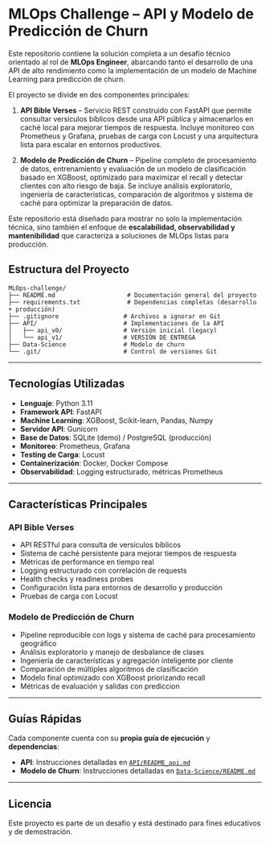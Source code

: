 # MLOps Challenge – API y Modelo de Predicción de Churn

Este repositorio contiene la solución completa a un desafío técnico orientado al rol de **MLOps Engineer**, abarcando tanto el desarrollo de una API de alto rendimiento como la implementación de un modelo de Machine Learning para predicción de churn.

El proyecto se divide en dos componentes principales:

1. **API Bible Verses** – Servicio REST construido con FastAPI que permite consultar versículos bíblicos desde una API pública y almacenarlos en caché local para mejorar tiempos de respuesta. Incluye monitoreo con Prometheus y Grafana, pruebas de carga con Locust y una arquitectura lista para escalar en entornos productivos.

2. **Modelo de Predicción de Churn** – Pipeline completo de procesamiento de datos, entrenamiento y evaluación de un modelo de clasificación basado en XGBoost, optimizado para maximizar el recall y detectar clientes con alto riesgo de baja. Se incluye análisis exploratorio, ingeniería de características, comparación de algoritmos y sistema de caché para optimizar la preparación de datos.


Este repositorio está diseñado para mostrar no solo la implementación técnica, sino también el enfoque de **escalabilidad, observabilidad y mantenibilidad** que caracteriza a soluciones de MLOps listas para producción.


## Estructura del Proyecto

```
MLOps-challenge/
├── README.md                    # Documentación general del proyecto
├── requirements.txt             # Dependencias completas (desarrollo + producción)
├── .gitignore                  # Archivos a ignorar en Git
├── API/                        # Implementaciones de la API
│   ├── api_v0/                 # Versión inicial (legacy)
│   └── api_v1/                 # VERSIÓN DE ENTREGA
├── Data-Science                # Modelo de churn
└── .git/                       # Control de versiones Git
```

---

##  Tecnologías Utilizadas

- **Lenguaje**: Python 3.11
- **Framework API**: FastAPI
- **Machine Learning**: XGBoost, Scikit-learn, Pandas, Numpy
- **Servidor API**: Gunicorn
- **Base de Datos**: SQLite (demo) / PostgreSQL (producción)
- **Monitoreo**: Prometheus, Grafana
- **Testing de Carga**: Locust
- **Containerización**: Docker, Docker Compose
- **Observabilidad**: Logging estructurado, métricas Prometheus

---

##  Características Principales

### API Bible Verses
- API RESTful para consulta de versículos bíblicos
- Sistema de caché persistente para mejorar tiempos de respuesta
- Métricas de performance en tiempo real
- Logging estructurado con correlación de requests
- Health checks y readiness probes
- Configuración lista para entornos de desarrollo y producción
- Pruebas de carga con Locust

### Modelo de Predicción de Churn
- Pipeline reproducible con logs y sistema de caché para procesamiento geográfico
- Análisis exploratorio y manejo de desbalance de clases
- Ingeniería de características y agregación inteligente por cliente
- Comparación de múltiples algoritmos de clasificación
- Modelo final optimizado con XGBoost priorizando recall
- Métricas de evaluación y salidas con prediccion

---

##  Guías Rápidas

Cada componente cuenta con su **propia guía de ejecución** y **dependencias**:

- **API**: Instrucciones detalladas en [`API/README_api.md`](API/README_api.md)
- **Modelo de Churn**: Instrucciones detalladas en [`Data-Science/README.md`](Data-Science/README_ds.md)

---

##  Licencia

Este proyecto es parte de un desafio y está destinado para fines educativos y de demostración.
